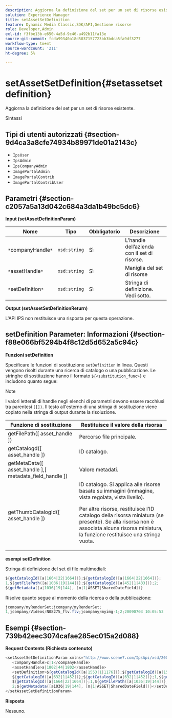 ```yaml
---
description: Aggiorna la definizione del set per un set di risorse esistente.
solution: Experience Manager
title: setAssetSetDefinition
feature: Dynamic Media Classic,SDK/API,Gestione risorse
role: Developer,Admin
exl-id: f3fbe13b-e650-4a5d-9c46-a492b11fa13e
source-git-commit: fcda99340a18d5037157723bb3bdca5fa9df3277
workflow-type: tm+mt
source-wordcount: '211'
ht-degree: 5%

---
```


# setAssetSetDefinition{#setassetsetdefinition}

Aggiorna la definizione del set per un set di risorse esistente.

Sintassi

## Tipi di utenti autorizzati {#section-9d4ca3a8cfe74934b89971de01a2143c}

* `IpsUser`
* `IpsAdmin`
* `IpsCompanyAdmin`
* `ImagePortalAdmin`
* `ImagePortalContrib`
* `ImagePortalContribUser`

## Parametri {#section-c2057a5a13d042c684a3da1b49bc5dc6}

**Input (setAssetDefinitionParam)**

| Nome | Tipo | Obbligatorio | Descrizione |
|---|---|---|---|
| `*`companyHandle`*` | `xsd:string` | Sì | L’handle dell’azienda con il set di risorse. |
| `*`assetHandle`*` | `xsd:string` | Sì | Maniglia del set di risorse |
| `*`setDefinition`*` | `xsd:string` | Sì | Stringa di definizione. Vedi sotto. |

**Output (setAssetSetDefinitionReturn)**

L&#39;API IPS non restituisce una risposta per questa operazione.

## setDefinition Parameter: Informazioni {#section-f88e066bf5294b4f8c12d5d652a5c94c}

**Funzioni setDefinition**

Specificare le funzioni di sostituzione `setDefinition` in linea. Questi vengono risolti durante una ricerca di catalogo o una pubblicazione. Le stringhe di sostituzione hanno il formato `${<substitution_func>}` e includono quanto segue:

>[!NOTE]
>
>I valori letterali di handle negli elenchi di parametri devono essere racchiusi tra parentesi `([])`. Il testo all&#39;esterno di una stringa di sostituzione viene copiato nella stringa di output durante la risoluzione.

<table id="table_A93D2C273B694C289208AA926B2597CD"> 
 <thead> 
  <tr> 
   <th colname="col1" class="entry"> Funzione di sostituzione </th> 
   <th colname="col2" class="entry"> Restituisce il valore della risorsa </th> 
  </tr> 
 </thead>
 <tbody> 
  <tr> 
   <td colname="col1"> <span class="codeph"> getFilePath([  <span class="varname"> asset_handle  </span>])  </span> </td> 
   <td colname="col2"> Percorso file principale. </td> 
  </tr> 
  <tr> 
   <td colname="col1"> <span class="codeph"> getCatalogd([  <span class="varname"> asset_handle  </span>])  </span> </td> 
   <td colname="col2"> ID catalogo. </td> 
  </tr> 
  <tr> 
   <td colname="col1"> <span class="codeph"> getMetaData([  <span class="varname"> asset_handle  </span>],[  <span class="varname"> metadata_field_handle  </span>])  </span> </td> 
   <td colname="col2"> Valore metadati. </td> 
  </tr> 
  <tr> 
   <td colname="col1"> <span class="codeph"> getThumbCatalogId([  <span class="varname"> asset_handle  </span>])  </span> </td> 
   <td colname="col2"> ID catalogo. Si applica alle risorse basate su immagini (immagine, vista regolata, vista livello). <p>Per altre risorse, restituisce l’ID catalogo della risorsa miniatura (se presente). Se alla risorsa non è associata alcuna risorsa miniatura, la funzione restituisce una stringa vuota. </p> </td> 
  </tr> 
 </tbody> 
</table>

**esempi setDefinition**

Stringa di definizione del set di file multimediali:

```java
${getCatalogId([a|1664|22|1664])};${getCatalogId([a|1664|22|1664])}; 
1,${getFilePath([a|1036|19|144])};${getCatalogId([a|452|1|433])};2; 
${getMetadata([a|1036|19|144], [m|1|ASSET|SharedDateField])}
```

Risolve quanto segue al momento della ricerca o della pubblicazione:

```java
jcompany/myRenderSet;jcompany/myRenderSet; 
1,jcompany/Videos/N08275_flv.flv;jcompany/myimg-1;2;20090703 10:05:53
```

## Esempi {#section-739b42eec3074cafae285ec015a2d088}

**Request Contents (Richiesta contenuto)**

```java
<setAssetSetDefinitionParam xmlns="http://www.scene7.com/IpsApi/xsd/2009-07-31"> 
   <companyHandle>c|1</companyHandle> 
   <assetHandle>a|1802|44|1802</assetHandle> 
   <setDefinition>${getCatalogId([a|1553|1|1176])};${getCatalogId([a|1553|1|1176])};1;img1, 
   ${getCatalogId([a|632|1|452])};${getCatalogId([a|632|1|452])};1,${getCatalogId([a|1664|22|1664])}; 
   ${getCatalogId([a|1664|22|1664])};1,${getFilePath([a|1036|19|144])};${getCatalogId([ a|452|1|433])}; 
   2;${getMetadata([a1036|19|144], [m|1|ASSET|SharedDateField])}</setDefinition> 
</setAssetSetDefinitionParam>
```

**Risposta**

Nessuno.
